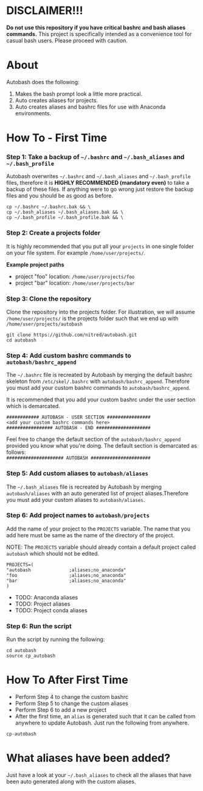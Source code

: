 # DISCLAIMER!!!
**Do not use this repository if you have critical bashrc and bash aliases commands.** This project is specifically intended as a convenience tool for casual bash users. Please proceed with caution.

# About
Autobash does the following:
1. Makes the bash prompt look a little more practical.
1. Auto creates aliases for projects.
1. Auto creates aliases and bashrc files for use with Anaconda environments.

# How To - First Time

### Step 1: Take a backup of `~/.bashrc` and `~/.bash_aliases` and `~/.bash_profile`
Autobash overwrites `~/.bashrc` and `~/.bash_aliases` and `~/.bash_profile` files, therefore it is **HIGHLY RECOMMENDED (mandatory even)** to take a backup of these files. If anything were to go wrong just restore the backup files and you should be as good as before.

```
cp ~/.bashrc ~/.bashrc.bak && \
cp ~/.bash_aliases ~/.bash_aliases.bak && \
cp ~/.bash_profile ~/.bash_profile.bak && \
```

### Step 2: Create a projects folder
It is highly recommended that you put all your `projects` in one single folder on your file system. For example `/home/user/projects/`.

**Example project paths**
- project "foo" location: `/home/user/projects/foo`
- project "bar" location: `/home/user/projects/bar`


### Step 3: Clone the repository
Clone the repository into the projects folder. For illustration, we will assume `/home/user/projects/` is the projects folder such that we end up with `/home/user/projects/autobash`

```
git clone https://github.com/nitred/autobash.git
cd autobash
```


### Step 4: Add custom bashrc commands to `autobash/bashrc_append`
The `~/.bashrc` file is recreated by Autobash by merging the default bashrc skeleton from `/etc/skel/.bashrc` with `autobash/bashrc_append`. Therefore you must add your custom bashrc commands to `autobash/bashrc_append`.

It is recommended that you add your custom bashrc under the user section which is demarcated.
```
############ AUTOBASH - USER SECTION ################
<add your custom bashrc commands here>
################# AUTOBASH - END ####################
```

Feel free to change the default section of the `autobash/bashrc_append` provided you know what you're doing. The default section is demarcated as follows:  
`##################### AUTOBASH ######################`


### Step 5: Add custom aliases to `autobash/aliases`
The `~/.bash_aliases` file is recreated by Autobash by merging `autobash/aliases` with an auto generated list of project aliases.Therefore you must add your custom aliases to `autobash/aliases`.

### Step 6: Add project names to `autobash/projects`
Add the name of your project to the `PROJECTS` variable. The name that you add here must be same as the name of the directory of the project.

NOTE: The `PROJECTS` variable should already contain a default project called `autobash` which should not be edited.
```
PROJECTS=(
"autobash              ;aliases;no_anaconda"
"foo                   ;aliases;no_anaconda"
"bar                   ;aliases;no_anaconda"
)
```

* TODO: Anaconda aliases
* TODO: Project aliases
* TODO: Project conda aliases

### Step 6: Run the script
Run the script by running the following:
```
cd autobash
source cp_autobash
```


# How To After First Time

* Perform Step 4 to change the custom bashrc
* Perform Step 5 to change the custom aliases
* Perform Step 6 to add a new project
* After the first time, an `alias` is generated such that it can be called from anywhere to update Autobash. Just run the following from anywhere.  
```
cp-autobash
```


# What aliases have been added?
Just have a look at your `~/.bash_aliases` to check all the aliases that have been auto generated along with the custom aliases.
